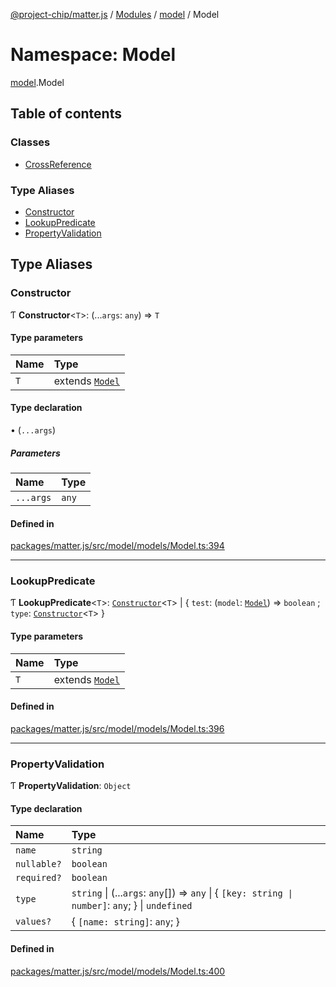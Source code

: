 [@project-chip/matter.js](../README.md) / [Modules](../modules.md) / [model](model.md) / Model

# Namespace: Model

[model](model.md).Model

## Table of contents

### Classes

- [CrossReference](../classes/model.Model.CrossReference.md)

### Type Aliases

- [Constructor](model.Model.md#constructor)
- [LookupPredicate](model.Model.md#lookuppredicate)
- [PropertyValidation](model.Model.md#propertyvalidation)

## Type Aliases

### Constructor

Ƭ **Constructor**<`T`\>: (...`args`: `any`) => `T`

#### Type parameters

| Name | Type |
| :------ | :------ |
| `T` | extends [`Model`](../classes/model.Model-1.md) |

#### Type declaration

• (`...args`)

##### Parameters

| Name | Type |
| :------ | :------ |
| `...args` | `any` |

#### Defined in

[packages/matter.js/src/model/models/Model.ts:394](https://github.com/project-chip/matter.js/blob/be83914/packages/matter.js/src/model/models/Model.ts#L394)

___

### LookupPredicate

Ƭ **LookupPredicate**<`T`\>: [`Constructor`](model.Model.md#constructor)<`T`\> \| { `test`: (`model`: [`Model`](../classes/model.Model-1.md)) => `boolean` ; `type`: [`Constructor`](model.Model.md#constructor)<`T`\>  }

#### Type parameters

| Name | Type |
| :------ | :------ |
| `T` | extends [`Model`](../classes/model.Model-1.md) |

#### Defined in

[packages/matter.js/src/model/models/Model.ts:396](https://github.com/project-chip/matter.js/blob/be83914/packages/matter.js/src/model/models/Model.ts#L396)

___

### PropertyValidation

Ƭ **PropertyValidation**: `Object`

#### Type declaration

| Name | Type |
| :------ | :------ |
| `name` | `string` |
| `nullable?` | `boolean` |
| `required?` | `boolean` |
| `type` | `string` \| (...`args`: `any`[]) => `any` \| { `[key: string \| number]`: `any`;  } \| `undefined` |
| `values?` | { `[name: string]`: `any`;  } |

#### Defined in

[packages/matter.js/src/model/models/Model.ts:400](https://github.com/project-chip/matter.js/blob/be83914/packages/matter.js/src/model/models/Model.ts#L400)

